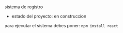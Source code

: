 <h1></h1> sistema de registro </h1>

- estado del proyecto: en construccion

para ejecutar el sistema debes poner: ````npm install react````
